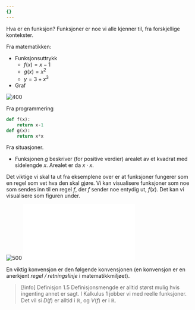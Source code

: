 ```yaml
---
{}
---
```

Hva er en funksjon? Funksjoner er noe vi alle kjenner til, fra forskjellige kontekster.

Fra matematikken:

- Funksjonsuttrykk
    - $f(x) = x-1$
    - $g(x) = x^2$
    - $y = 3+x^3$
- Graf 

![400](Files/grafer%204.svg)

Fra programmering

```python {pre}
def f(x):
    return x-1
def g(x):
    return x*x
```

Fra situasjoner.
- Funksjonen $g$ beskriver (for positive verdier) arealet av et kvadrat med sidelengde $x$. Arealet er da $x\cdot x$. 

Det viktige vi skal ta ut fra eksemplene over er at funksjoner fungerer som en regel som vet hva den skal gjøre. Vi kan visualisere funksjoner som noe som sendes inn til en regel $f$, der $f$ sender noe entydig ut, $f(x)$. Det kan vi visualisere som figuren under.
 
![500](Files/funksjoner.svg)
![Def P.4.1 Funksjon](Kapittel%20X%20-%20Definisjoner%20og%20teoremer/Def%20P.4.1%20Funksjon.md)

En viktig konvensjon er den følgende konvensjonen (en konvensjon er en anerkjent *regel / retningslinje* i matematikkmiljøet).

> [!info] Definisjon 1.5
> Definisjonsmengde er alltid størst mulig hvis ingenting annet er sagt.
> I Kalkulus 1 jobber vi med reelle funksjoner. Det vil si $D(f)$ er alltid i $\mathbb{R}$, og $V(f)$ er i $\mathbb{R}$. 
>  


